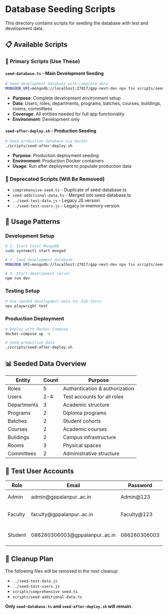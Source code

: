 # Database Seeding Scripts

This directory contains scripts for seeding the database with test and development data.

## 📋 Available Scripts

### 🎯 **Primary Scripts (Use These)**

#### `seed-database.ts` - **Main Development Seeding**
```bash
# Seed development database with complete data
MONGODB_URI=mongodb://localhost:27017/gpp-next-dev npx tsx scripts/seed-database.ts
```
- **Purpose**: Complete development environment setup
- **Data**: Users, roles, departments, programs, batches, courses, buildings, rooms, committees
- **Coverage**: All entities needed for full app functionality
- **Environment**: Development only

#### `seed-after-deploy.sh` - **Production Seeding**
```bash
# Seed production database via Docker
./scripts/seed-after-deploy.sh
```
- **Purpose**: Production deployment seeding
- **Environment**: Production Docker containers
- **Usage**: Run after deployment to populate production data

### 🚫 **Deprecated Scripts (Will Be Removed)**

- `comprehensive-seed.ts` - Duplicate of seed-database.ts
- `seed-additional-data.ts` - Merged into seed-database.ts  
- `../seed-test-data.js` - Legacy JS version
- `../seed-test-users.js` - Legacy in-memory version

## 🔄 **Usage Patterns**

### Development Setup
```bash
# 1. Start local MongoDB
sudo systemctl start mongod

# 2. Seed development database
MONGODB_URI=mongodb://localhost:27017/gpp-next-dev npx tsx scripts/seed-database.ts

# 3. Start development server
npm run dev
```

### Testing Setup  
```bash
# Use seeded development data for E2E tests
npx playwright test
```

### Production Deployment
```bash
# Deploy with Docker Compose
docker-compose up -d

# Seed production data
./scripts/seed-after-deploy.sh
```

## 📊 **Seeded Data Overview**

| Entity | Count | Purpose |
|--------|-------|---------|
| Roles | 5 | Authentication & authorization |
| Users | 2-4 | Test accounts for all roles |
| Departments | 3 | Academic structure |
| Programs | 2 | Diploma programs |
| Batches | 2 | Student cohorts |
| Courses | 2 | Academic courses |
| Buildings | 2 | Campus infrastructure |
| Rooms | 3 | Physical spaces |
| Committees | 2 | Administrative structure |

## 🔐 **Test User Accounts**

| Role | Email | Password | Purpose |
|------|-------|----------|---------|
| Admin | admin@gppalanpur..ac.in | Admin@123 | System administration |
| Faculty | faculty@gppalanpur..ac.in | Faculty@123 | Faculty features & resume |
| Student | 086260306003@gppalanpur..ac.in | 086260306003 | Student features & resume |

## 🧹 **Cleanup Plan**

The following files will be removed in the next cleanup:
- `../seed-test-data.js`
- `../seed-test-users.js` 
- `scripts/comprehensive-seed.ts`
- `scripts/seed-additional-data.ts`

**Only `seed-database.ts` and `seed-after-deploy.sh` will remain.**